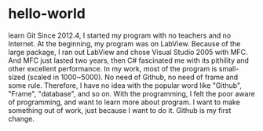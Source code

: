 # hello-world
learn Git
Since 2012.4, I started my program with no teachers and no Internet. At the beginning, my program was on LabView. Because of the large package, I ran out LabView and chose Visual Studio 2005 with MFC. And MFC just lasted two years, then C# fascinated me with its pithility and other excellent performance. In my work, most of the program is small-sized (scaled in 1000~5000). No need of Github, no need of frame and some rule. Therefore, I have no idea with the popular word like "Github", "Frame", "database", and so on. With the programming, I felt the poor aware of programming, and want to learn more about program. I want to make something out of work, just because I want to do it.
Github is my first change.
